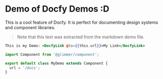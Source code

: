 # Demo of Docfy Demos :D

This is a cool feature of Docfy. It is perfect for documenting design systems and
component libraries.

> Note that this text was extracted from the markdown demo file.

```hbs template
This is my Demo: <DocfyLink @to={{this.url}}>My Link</DocfyLink>
```

```js component
import Component from '@glimmer/component';

export default class MyDemo extends Component {
  url = '/docs';
}
```
